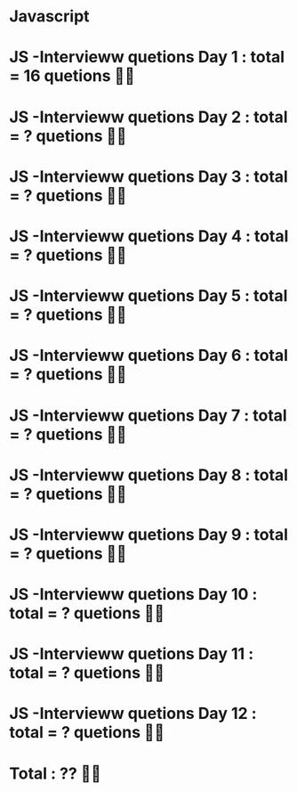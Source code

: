 # Javascript

# JS -Intervieww quetions Day 1 : total = 16 quetions 🥳🥳
# JS -Intervieww quetions Day 2 : total = ? quetions 🥳🥳
# JS -Intervieww quetions Day 3 : total = ? quetions 🥳🥳
# JS -Intervieww quetions Day 4 : total = ? quetions 🥳🥳
# JS -Intervieww quetions Day 5 : total = ? quetions 🥳🥳
# JS -Intervieww quetions Day 6 : total = ? quetions 🥳🥳
# JS -Intervieww quetions Day 7 : total = ? quetions 🥳🥳
# JS -Intervieww quetions Day 8 : total = ? quetions 🥳🥳
# JS -Intervieww quetions Day 9 : total = ? quetions 🥳🥳
# JS -Intervieww quetions Day 10 : total = ? quetions 🥳🥳
# JS -Intervieww quetions Day 11 : total = ? quetions 🥳🥳
# JS -Intervieww quetions Day 12 : total = ? quetions 🥳🥳

# Total : ?? 🥳🥳